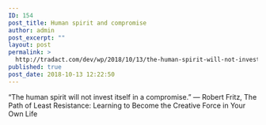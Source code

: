 ```yaml
---
ID: 154
post_title: Human spirit and compromise
author: admin
post_excerpt: ""
layout: post
permalink: >
  http://tradact.com/dev/wp/2018/10/13/the-human-spirit-will-not-invest-itself-in-a-compromise/
published: true
post_date: 2018-10-13 12:22:50
---
```

“The human spirit will not invest itself in a compromise.”
― Robert Fritz, The Path of Least Resistance: Learning to Become the Creative Force in Your Own Life